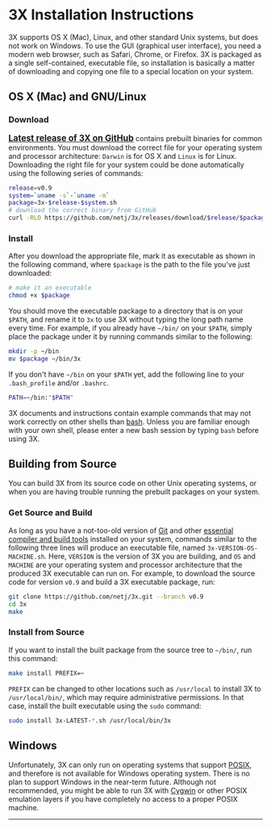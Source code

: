 # <i class="icon-beaker"></i> 3X Installation Instructions

<span class="sans-serif">3X</span> supports OS X (Mac), Linux, and other standard Unix systems, but does not work on Windows.
To use the GUI (graphical user interface), you need a modern web browser, such as Safari, Chrome, or Firefox.
<span class="sans-serif">3X</span> is packaged as a single self-contained, executable file, so installation is basically a matter of downloading and copying one file to a special location on your system.


## OS X (Mac) and GNU/Linux

### Download
<span class="sans-serif"><big>**[Latest release of 3X on GitHub][3X Latest Release]**</big></span> contains prebuilt binaries for common environments.
You must download the correct file for your operating system and processor architecture: `Darwin` is for OS X and `Linux` is for Linux.
Downloading the right file for your system could be done automatically using the following series of commands:

```bash
release=v0.9
system=`uname -s`-`uname -m`
package=3x-$release-$system.sh
# download the correct binary from GitHub
curl -RLO https://github.com/netj/3x/releases/download/$release/$package
```


### Install

After you download the appropriate file, mark it as executable as shown in the following command, where `$package` is the path to the file you've just downloaded:

```bash
# make it an executable
chmod +x $package
```

You should move the executable package to a directory that is on your `$PATH`, and rename it to `3x` to use <span class="sans-serif">3X</span> without typing the long path name every time.
For example, if you already have `~/bin/` on your `$PATH`, simply place the package under it by running commands similar to the following:

```bash
mkdir -p ~/bin
mv $package ~/bin/3x
```

If you don't have `~/bin` on your `$PATH` yet, add the following line to your
`.bash_profile` and/or `.bashrc`.

```bash
PATH=~/bin:"$PATH"
```

<span class="sans-serif">3X</span> documents and instructions contain example commands that may not work correctly on other shells than [bash][].
Unless you are familiar enough with your own shell, please enter a new bash session by typing `bash` before using <span class="sans-serif">3X</span>.



## Building from Source

You can build <span class="sans-serif">3X</span> from its source code on other Unix operating systems, or when you are having trouble running the prebuilt packages on your system.

### Get Source and Build

As long as you have a not-too-old version of [Git][] and other [essential compiler and build tools][build-essential] installed on your system, commands similar to the following three lines will produce an executable file, named `3x-VERSION-OS-MACHINE.sh`.
Here, `VERSION` is the version of <span class="sans-serif">3X</span> you are building, and `OS` and `MACHINE` are your operating system and processor architecture that the produced <span class="sans-serif">3X</span> executable can run on.
For example, to download the source code for version `v0.9` and build a <span class="sans-serif">3X</span> executable package, run:

```bash
git clone https://github.com/netj/3x.git --branch v0.9
cd 3x
make
```

### Install from Source

If you want to install the built package from the source tree to `~/bin/`, run this command:

```bash
make install PREFIX=~
```

`PREFIX` can be changed to other locations such as `/usr/local` to install <span class="sans-serif">3X</span> to `/usr/local/bin/`, which may require administrative permissions.
In that case, install the built executable using the `sudo` command:

```bash
sudo install 3x-LATEST-*.sh /usr/local/bin/3x
```



## Windows

Unfortunately, <span class="sans-serif">3X</span> can only run on operating systems that support [POSIX][], and therefore is not available for Windows operating system.
There is no plan to support Windows in the near-term future.
Although not recommended, you might be able to run <span class="sans-serif">3X</span> with [Cygwin][] or other POSIX emulation layers if you have completely no access to a proper POSIX machine.


----

[3X Latest Release]: https://github.com/netj/3x/releases/latest

[Bash]: https://en.wikipedia.org/wiki/Bash_(Unix_shell)

[Git]: http://git-scm.com
[build-essential]: http://superuser.com/a/352002/45702
[POSIX]: https://en.wikipedia.org/wiki/POSIX
[cygwin]: http://cygwin.com

<link rel="stylesheet" type="text/css" href="http://netdna.bootstrapcdn.com/font-awesome/3.0.2/css/font-awesome.css">
